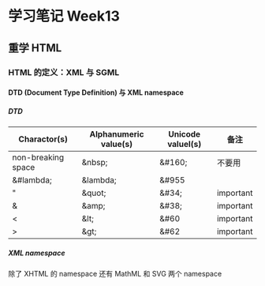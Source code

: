 # 学习笔记 Week13

## 重学 HTML

### HTML 的定义：XML 与 SGML

#### DTD (Document Type Definition) 与 XML namespace

##### DTD

| Charactor(s) | Alphanumeric value(s) | Unicode valueI(s) | 备注 |
| - | - | - | - |
| non-breaking space | \&nbsp; | \&#160; | 不要用 |
| &#lambda; | \&lambda; | \&#955 | |
| &quot; | \&quot; | \&#34; | important |
| &amp; | \&amp; | \&#38; | important |
| &lt; | \&lt; | \&#60 | important |
| &gt; | \&gt; | \&#62 | important |

##### XML namespace

除了 XHTML 的 namespace 还有 MathML 和 SVG 两个 namespace





